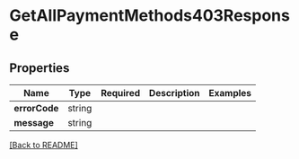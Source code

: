 # GetAllPaymentMethods403Response



## Properties

| Name | Type | Required | Description | Examples |
|------------|:-------------:|:-------------:|-------------|:-------------:|
| **errorCode** | string |  |  | | |
**message** | string |  |  | | |



[[Back to README]](../../README.md)